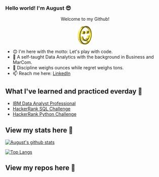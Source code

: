 ### **Hello world! I'm August** 😎

<div align="center">
<p>Welcome to my Github!</p>
<div>
<img src="https://github.com/Augustisme/Augustisme/blob/main/IMG/smile.gif" alt="Smiley" align="center">
</div>
</div>

- 😊 I'm here with the motto: Let's play with code.
- 💪 A self-taught Data Analytics with the background in Business and MarCom.
- 💭 Discipline weighs ounces while regret weighs tons. 
- 📫 Reach me here: [LinkedIn](https://www.linkedin.com/in/vongocminhthuw/)

## What I've learned and practiced everday 🧐
- [IBM Data Analyst Professional](https://github.com/Augustisme/IBM-Data-Analyst-Professional)
- [HackerRank SQL Challenge](https://github.com/Augustisme/HackerRank-Challenge/blob/main/SQL%20Solutions)
- [HackerRank Python Challenge](https://github.com/Augustisme/HackerRank-Challenge/blob/main/Python%20Solutions)


## View my stats here 🔎	
[![August's github stats](https://github-readme-stats.vercel.app/api?username=augustisme&count_private=true&show_icons=true&theme=vue-dark&hide_rank=false)](https://github.com/anuraghazra/github-readme-stats)

[![Top Langs](https://github-readme-stats.vercel.app/api/top-langs/?username=augustisme&layout=compact)](https://github.com/anuraghazra/github-readme-stats)


## View my repos here 📌
